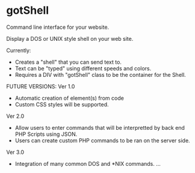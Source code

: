 # gotShell
Command line interface for your website.

Display a DOS or UNIX style shell on your web site. 

Currently:
- Creates a "shell" that you can send text to.
- Text can be "typed" using different speeds and colors.
- Requires a DIV with "gotShell" class to be the container for the Shell.

FUTURE VERSIONS:
Ver 1.0 
- Automatic creation of element(s) from code
- Custom CSS styles will be supported.

Ver 2.0
- Allow users to enter commands that will be interpretted by back end PHP Scripts using JSON.
- Users can create custom PHP commands to be ran on the server side.

Ver 3.0
- Integration of many common DOS and *NIX commands.
...
